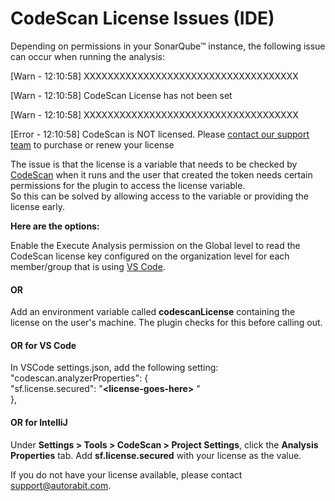 # CodeScan License Issues (IDE)

Depending on permissions in your SonarQube™ instance, the following issue can occur when running the analysis:

\[Warn  - 12:10:58] XXXXXXXXXXXXXXXXXXXXXXXXXXXXXXXXXXXX&#x20;

\[Warn  - 12:10:58] CodeScan License has not been set

\[Warn  - 12:10:58] XXXXXXXXXXXXXXXXXXXXXXXXXXXXXXXXXXXX

\[Error - 12:10:58] CodeScan is NOT licensed. Please [contact our support team](../../../../product-guides/codescan/codescan-support/raise-a-service-request.md) to purchase or renew your license

The issue is that the license is a variable that needs to be checked by [CodeScan](https://www.codescan.io/) when it runs and the user that created the token needs certain permissions for the plugin to access the license variable.\
So this can be solved by allowing access to the variable or providing the license early.&#x20;

**Here are the options:**

Enable the Execute Analysis permission on the Global level to read the CodeScan license key configured on the organization level for each member/group that is using [VS Code](https://www.autorabit.com/ide-extension/).

#### OR <a href="#or" id="or"></a>

Add an environment variable called **codescanLicense** containing the license on the user's machine. The plugin checks for this before calling out.

#### OR for VS Code <a href="#or-for-vs-code" id="or-for-vs-code"></a>

In VSCode settings.json, add the following setting:\
"codescan.analyzerProperties": {\
"sf.license.secured": "**\<license-goes-here>** "\
&#x20;},

#### OR for IntelliJ <a href="#or-for-intellij" id="or-for-intellij"></a>

Under **Settings > Tools > CodeScan > Project Settings**, click the **Analysis Properties** tab. Add **sf.license.secured** with your license as the value.

If you do not have your license available, please contact [support@autorabit.com](mailto:support@autorabit.com).
